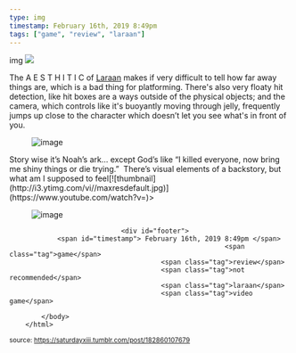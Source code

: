 ```yaml
---
type: img
timestamp: February 16th, 2019 8:49pm
tags: ["game", "review", "laraan"]
---
```

img
<img src="https://saturdayxiii.github.io/media/182860107679.jpg"/>
                                                                                          


The A E S T H I T I C of <a href="https://store.steampowered.com/app/493710/Laraan/" target="_blank">Laraan</a> makes if very difficult to tell how far away things are, which is a bad thing for platforming. There's also very floaty hit detection, like hit boxes are a ways outside of the physical objects; and the camera, which controls like it's buoyantly moving through jelly, frequently jumps up close to the character which doesn’t let you see what's in front of you. 
<figure data-orig-width="500" data-orig-height="339" class="tmblr-full"><img src="https://64.media.tumblr.com/44f5fac3b2993827cf28ae41667330fc/tumblr_inline_pn1yntEaV31rnrp45_540.gif" alt="image" data-orig-width="500" data-orig-height="339"/></figure>
Story wise it’s Noah’s ark&hellip; except God’s like “I killed everyone, now bring me shiny things or die trying.”  There’s visual elements of a backstory, but what am I supposed to feel[![thumbnail](http://i3.ytimg.com/vi/ /maxresdefault.jpg)](https://www.youtube.com/watch?v= )>
<figure data-orig-width="500" data-orig-height="400" class="tmblr-full"><img src="https://64.media.tumblr.com/38dff7f0616f3a96cceea172a6c5afe5/tumblr_inline_pn1yutYMAs1rnrp45_540.gif" alt="image" data-orig-width="500" data-orig-height="400"/></figure> 
                                    
                
                
                
                
                                <div id="footer">
                <span id="timestamp"> February 16th, 2019 8:49pm </span>
                                                          <span class="tag">game</span>
                                          <span class="tag">review</span>
                                          <span class="tag">not recommended</span>
                                          <span class="tag">laraan</span>
                                          <span class="tag">video game</span>
                                                    
            </body>
        </html>

        
<small>source: https://saturdayxiii.tumblr.com/post/182860107679</small>